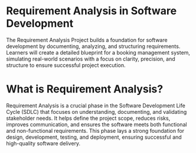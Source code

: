 # Requirement Analysis in Software Development
The Requirement Analysis Project builds a foundation for software development by documenting, analyzing, and structuring requirements. Learners will create a detailed blueprint for a booking management system, simulating real-world scenarios with a focus on clarity, precision, and structure to ensure successful project execution.
# What is Requirement Analysis?
Requirement Analysis is a crucial phase in the Software Development Life Cycle (SDLC) that focuses on understanding, documenting, and validating stakeholder needs. It helps define the project scope, reduces risks, improves communication, and ensures the software meets both functional and non-functional requirements. This phase lays a strong foundation for design, development, testing, and deployment, ensuring successful and high-quality software delivery.
